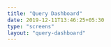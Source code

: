 ```yaml
---
title: "Query Dashboard"
date: 2019-12-11T13:46:25+05:30
type: "screens"
layout: "query-dashboard"
---
```



